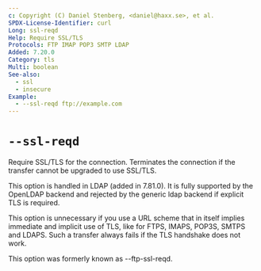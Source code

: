 ```yaml
---
c: Copyright (C) Daniel Stenberg, <daniel@haxx.se>, et al.
SPDX-License-Identifier: curl
Long: ssl-reqd
Help: Require SSL/TLS
Protocols: FTP IMAP POP3 SMTP LDAP
Added: 7.20.0
Category: tls
Multi: boolean
See-also:
  - ssl
  - insecure
Example:
  - --ssl-reqd ftp://example.com
---
```


# `--ssl-reqd`

Require SSL/TLS for the connection. Terminates the connection if the transfer
cannot be upgraded to use SSL/TLS.

This option is handled in LDAP (added in 7.81.0). It is fully supported by the
OpenLDAP backend and rejected by the generic ldap backend if explicit TLS is
required.

This option is unnecessary if you use a URL scheme that in itself implies
immediate and implicit use of TLS, like for FTPS, IMAPS, POP3S, SMTPS and
LDAPS. Such a transfer always fails if the TLS handshake does not work.

This option was formerly known as --ftp-ssl-reqd.
